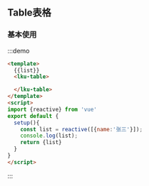 ## Table表格

### 基本使用
:::demo
```html
<template>
  {{list}}
  <lku-table>

  </lku-table>
</template>
<script>
import {reactive} from 'vue'
export default {
  setup(){
    const list = reactive([{name:'张三'}]);
    console.log(list);
    return {list}
  }
}
</script>

```
:::
